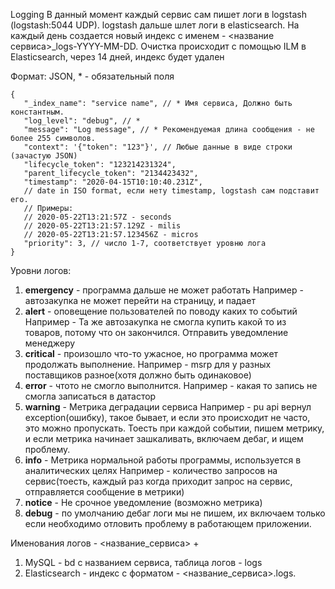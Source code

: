 Logging
В данный момент каждый сервис сам пишет логи в logstash (logstash:5044 UDP). logstash дальше шлет логи в elasticsearch. На каждый день создается новый индекс с именем - <название сервиса>_logs-YYYY-MM-DD. Очистка происходит с помощью ILM в Elasticsearch, через 14 дней, индекс будет удален

Формат:
JSON, * - обязательный поля
```json5
{
   "_index_name": "service name", // * Имя сервиса, Должно быть константным.
   "log_level": "debug", // *
   "message": "Log message", // * Рекомендуемая длина сообщения - не более 255 символов.
   "context": '{"token": "123"}', // Любые данные в виде строки (зачастую JSON)
   "lifecycle_token": "123214231324",
   "parent_lifecycle_token": "2134423432",
   "timestamp": "2020-04-15T10:10:40.231Z", 
   // date in ISO format, если нету timestamp, logstash сам подставит его.
   // Примеры:
   // 2020-05-22T13:21:57Z - seconds
   // 2020-05-22T13:21:57.129Z - milis
   // 2020-05-22T13:21:57.123456Z - micros
   "priority": 3, // число 1-7, соответствует уровню лога
}
```

Уровни логов:
1. **emergency** - программа дальше не может работать
   Например - автозакупка не может перейти на страницу, и падает
2. **alert** - оповещение пользователей по поводу каких то событий
   Например - Та же автозакупка не смогла купить какой то из товаров, 
потому что он закончился. Отправить уведомление менеджеру
3. **critical** - произошло что-то ужасное, но программа может продолжать выполнение.
    Например - msrp для у разных поставщиков разное(хотя должно быть одинаковое)
4. **error** - чтото не смогло выполнится.
    Например - какая то запись не смогла записаться в датастор
5. **warning** - Метрика деградации сервиса
   Например - pu api вернул exception(ошибку), такое бывает, и если это происходит не часто, это можно пропускать. Тоесть при каждой событии, пишем метрику, и если метрика начинает зашкаливать, включаем дебаг, и ищем проблему.
6. **info** - Метрика нормальной работы программы, используется в аналитических целях
    Например - количество запросов на сервис(тоесть, каждый раз когда приходит запрос на сервис, отправляется сообщение в метрики)
7. **notice** - Не срочное уведомление (возможно метрика)
8. **debug** - по умолчанию дебаг логи мы не пишем, их включаем только если необходимо отловить проблему в работающем приложении.

Именования логов - <название_сервиса> + <logs>
1. MySQL - bd с названием сервиса, таблица логов - logs
2. Elasticsearch - индекс с форматом - <название_сервиса>.logs.<date>
